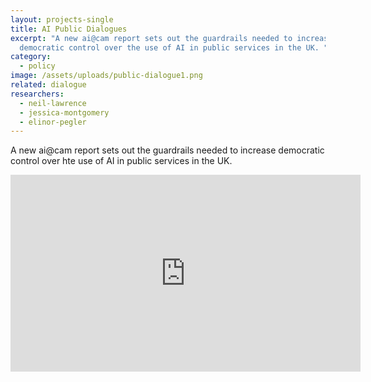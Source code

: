 ```yaml
---
layout: projects-single
title: AI Public Dialogues
excerpt: "A new ai@cam report sets out the guardrails needed to increase
  democratic control over the use of AI in public services in the UK. "
category:
  - policy
image: /assets/uploads/public-dialogue1.png
related: dialogue
researchers:
  - neil-lawrence
  - jessica-montgomery
  - elinor-pegler
---
```

A new ai@cam report sets out the guardrails needed to increase democratic control over hte use of AI in public services in the UK.











<iframe width="560" height="315" src="https://www.youtube.com/embed/joY2fcWyYro?si=3Xa5rraAjiG-fVER" title="YouTube video player" frameborder="0" allow="accelerometer; autoplay; clipboard-write; encrypted-media; gyroscope; picture-in-picture; web-share" referrerpolicy="strict-origin-when-cross-origin" allowfullscreen></iframe>